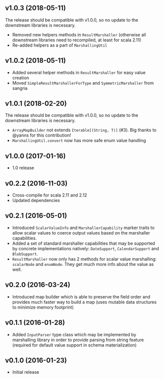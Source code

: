 ## v1.0.3 (2018-05-11)

The release should be compatible with v1.0.0, so no update to the downstream libraries is necessary. 

* Removed new helpers methods in `ResultMarshaller` (otherwise all downstream libraries need to recompiled, at least for scala 2.11)
* Re-added helpers as a part of `MarshallingUtil` 

## v1.0.2 (2018-05-11) 

* Added several helper methods in `ResultMarshaller` for easy value creation 
* Moved `SimpleResultMarshallerForType` and `SymmetricMarshaller` from sangria

## v1.0.1 (2018-02-20)

The release should be compatible with v1.0.0, so no update to the downstream libraries is necessary. 

* `ArrayMapBuilder` not extends `Iterable[(String, T)]` (#3). Big thanks to @yanns for this contribution! 
* `MarshallingUtil.convert` now has more safe enum value handling

## v1.0.0 (2017-01-16)

* 1.0 release

## v0.2.2 (2016-11-03)

* Cross-compile for scala 2.11 and 2.12
* Updated dependencies

## v0.2.1 (2016-05-01)

* Introduced `ScalarValueInfo` and `MarshallerCapability` marker traits to allow scalar values to coerce output values based on the marshaller capabilities.
* Added a set of standard marshaller capabilities that may be supported by concrete implementations natively: `DateSupport`, `CalendarSupport` and `BlobSupport`.   
* `ResultMarshaller` now only has 2 methods for scalar value marshalling: `scalarNode` and `enumNode`. They get much more info about the value as well.

## v0.2.0 (2016-03-24)

* Introduced map builder which is able to preserve the field order and provides much faster way to build a 
  map (uses mutable data structures to minimize memory footprint)

## v0.1.1 (2016-01-28)

* Added `InputParser` type class which may be implemented by marshalling library in order to provide parsing from string feature 
  (required for default value support in schema materialization)

## v0.1.0 (2016-01-23)

* Initial release 
